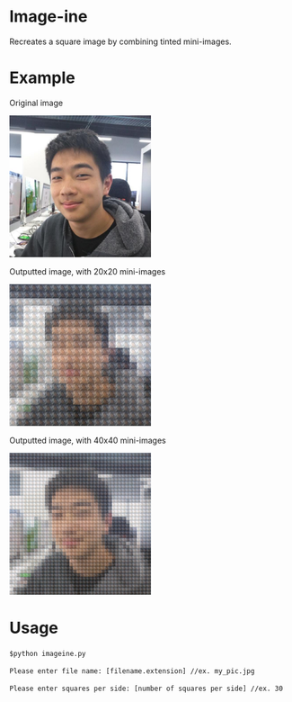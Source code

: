 # Image-ine
Recreates a square image by combining tinted mini-images.

# Example
Original image


<img src="https://raw.githubusercontent.com/SambhavS/Image-ine/master/anton.jpg" width="50%">

Outputted image, with 20x20 mini-images


<img src="https://raw.githubusercontent.com/SambhavS/Image-ine/master/new__anton.jpg" width="50%">

Outputted image, with 40x40 mini-images


<img src="https://raw.githubusercontent.com/SambhavS/Image-ine/master/new__anton40.jpg" width="50%">


# Usage
`$python imageine.py `


`Please enter file name: [filename.extension] //ex. my_pic.jpg`

`Please enter squares per side: [number of squares per side] //ex. 30`
